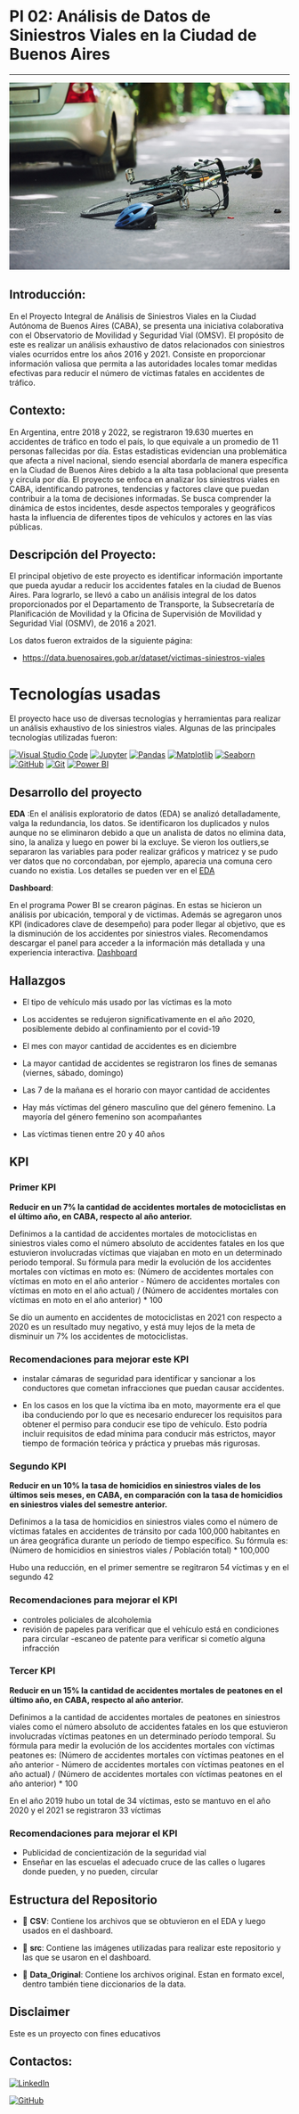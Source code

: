 # PI 02: Análisis de Datos de Siniestros Viales en la Ciudad de Buenos Aires

---

![img siniestros viales](src/portada_pi_dos.jpg)


## Introducción:

En el Proyecto Integral de Análisis de Siniestros Viales en la Ciudad Autónoma de Buenos Aires (CABA), se presenta una iniciativa colaborativa con el Observatorio de Movilidad y Seguridad Vial (OMSV). El propósito de este es realizar un análisis exhaustivo de datos relacionados con siniestros viales ocurridos entre los años 2016 y 2021. Consiste en proporcionar información valiosa que permita a las autoridades locales tomar medidas efectivas para reducir el número de víctimas fatales en accidentes de tráfico.

## Contexto:

En Argentina, entre 2018 y 2022, se registraron 19.630 muertes en accidentes de tráfico en todo el país, lo que equivale a un promedio de 11 personas fallecidas por día. Estas estadísticas evidencian una problemática que afecta a nivel nacional, siendo esencial abordarla de manera específica en la Ciudad de Buenos Aires debido a la alta tasa poblacional que presenta y circula por día. El proyecto se enfoca en analizar los siniestros viales en CABA, identificando patrones, tendencias y factores clave que puedan contribuir a la toma de decisiones informadas. Se busca comprender la dinámica de estos incidentes, desde aspectos temporales y geográficos hasta la influencia de diferentes tipos de vehículos y actores en las vías públicas.


## Descripción del Proyecto:

El principal objetivo  de este proyecto es identificar información importante que pueda ayudar a reducir los accidentes fatales en la ciudad de Buenos Aires. Para lograrlo, se llevó a cabo un análisis integral de los datos proporcionados por el Departamento de Transporte, la Subsecretaría de Planificación de Movilidad y la Oficina de Supervisión de Movilidad y Seguridad Vial (OSMV), de 2016 a 2021. 

Los datos fueron extraidos  de la siguiente página: 
- https://data.buenosaires.gob.ar/dataset/victimas-siniestros-viales

# Tecnologías usadas

El proyecto hace uso de diversas tecnologías y herramientas para realizar un análisis exhaustivo de los siniestros viales. Algunas de las principales tecnologías utilizadas fueron:

[![Visual Studio Code](https://img.shields.io/badge/IDE-Visual%20Studio%20Code-blue)](https://code.visualstudio.com/) 
[![Jupyter](https://img.shields.io/badge/Notebook-Jupyter-orange)](https://jupyter.org/)
[![Pandas](https://img.shields.io/badge/Library-Pandas-brightgreen)](https://pandas.pydata.org/)
[![Matplotlib](https://img.shields.io/badge/Library-Matplotlib-blue)](https://matplotlib.org/)
[![Seaborn](https://img.shields.io/badge/Library-Seaborn-yellow)](https://seaborn.pydata.org/)
[![GitHub](https://img.shields.io/badge/Platform-GitHub-lightgrey)](https://github.com/)
[![Git](https://img.shields.io/badge/Version%20Control-Git-blue)](https://git-scm.com/)
[![Power BI](https://img.shields.io/badge/BI%20Tool-Power%20BI-yellow)](https://powerbi.microsoft.com/)

## Desarrollo del proyecto

**EDA** :En el análisis exploratorio de datos (EDA) se analizó detalladamente, valga la redundancia, los datos. Se identificaron los duplicados y nulos aunque no se eliminaron debido a que un analista de datos no elimina data, sino, la analiza y luego en power bi la excluye. Se vieron los outliers,se separaron las variables para poder realizar gráficos y matricez y se pudo ver datos que no corcondaban, por ejemplo, aparecia una comuna cero cuando no existia. Los detalles se pueden ver en el [EDA](https://github.com/MicaelaCallahuanca/SINIESTROS_VIALES/blob/main/EDA.ipynb)



**Dashboard**:

En el programa Power BI  se crearon  páginas. En estas se hicieron un análisis por ubicación, temporal y de victimas. Además se agregaron unos KPI (indicadores clave de desempeño) para poder llegar al objetivo, que es la disminución de los accidentes por siniestros viales.
Recomendamos descargar el panel para acceder a la información más detallada y  una experiencia interactiva. [Dashboard](https://github.com/MicaelaCallahuanca/SINIESTROS_VIALES/blob/main/PI_SINIESTROS_VIALES.pbix)



## Hallazgos


- El tipo de vehículo más usado por las víctimas es la moto

- Los accidentes se redujeron significativamente en el año 2020, posiblemente debido al confinamiento por el covid-19

- El mes con mayor cantidad de accidentes es en diciembre

- La mayor cantidad de accidentes se registraron los fines de semanas (viernes, sábado, domingo)

- Las 7 de la mañana es el horario con mayor cantidad de accidentes

- Hay más víctimas del género masculino que del género femenino. La mayoría del género femenino son acompañantes

- Las víctimas tienen entre 20 y 40 años


## KPI

### Primer KPI

**Reducir en un 7% la cantidad de accidentes mortales de motociclistas en el último año, en CABA, respecto al año anterior.**

Definimos a la cantidad de accidentes mortales de motociclistas en siniestros viales como el número absoluto de accidentes fatales en los que estuvieron involucradas víctimas que viajaban en moto en un determinado periodo temporal. Su fórmula para medir la evolución de los accidentes mortales con víctimas en moto es: (Número de accidentes mortales con víctimas en moto en el año anterior - Número de accidentes mortales con víctimas en moto en el año actual) / (Número de accidentes mortales con víctimas en moto en el año anterior) * 100


Se dío un aumento en accidentes de motociclistas en 2021 con respecto a 2020 es un resultado muy negativo, y está muy lejos de la meta de disminuir un 7% los accidentes de motociclistas.

### Recomendaciones para mejorar este KPI

- instalar cámaras de seguridad para identificar y sancionar a los conductores que cometan infracciones que puedan causar accidentes.

- En los casos en los que la víctima iba en moto, mayormente era el que iba conduciendo por lo que es necesario endurecer los requisitos para obtener el permiso para conducir ese tipo de vehículo. Esto podría incluir requisitos de edad mínima para conducir más estrictos, mayor tiempo de formación teórica y práctica y pruebas más rigurosas.

### Segundo KPI

**Reducir en un 10% la tasa de homicidios en siniestros viales de los últimos seis meses, en CABA, en comparación con la tasa de homicidios en siniestros viales del semestre anterior.**

Definimos a la tasa de homicidios en siniestros viales como el número de víctimas fatales en accidentes de tránsito por cada 100,000 habitantes en un área geográfica durante un período de tiempo específico. Su fórmula es: (Número de homicidios en siniestros viales / Población total) * 100,000

Hubo una reducción, en el primer sementre se regitraron 54 víctimas y en el segundo 42

### Recomendaciones para mejorar el KPI

- controles policiales de alcoholemia
- revisión de papeles para verificar que el vehículo está en condiciones para circular
-escaneo de patente para verificar si cometío alguna infracción 

### Tercer KPI 
**Reducir en un 15% la cantidad de accidentes mortales de peatones en el último año, en CABA, respecto al año anterior.**

Definimos a la cantidad de accidentes mortales de peatones en siniestros viales como el número absoluto de accidentes fatales en los que estuvieron involucradas víctimas peatones en un determinado período temporal. Su fórmula para medir la evolución de los accidentes mortales con víctimas peatones es: (Número de accidentes mortales con víctimas peatones en el año anterior - Número de accidentes mortales con víctimas peatones en el año actual) / (Número de accidentes mortales con víctimas peatones en el año anterior) * 100

En el año 2019 hubo un total de 34 víctimas, esto se mantuvo en el año 2020 y el 2021 se registraron 33 víctimas

### Recomendaciones para mejorar el KPI

- Publicidad de concientización de la seguridad vial
- Enseñar en las escuelas el adecuado cruce de las calles o lugares donde pueden, y no pueden, circular

## Estructura del Repositorio

- 📂 **CSV**: Contiene los archivos que se obtuvieron en el EDA y luego usados en el dashboard.

- 📂 **src**: Contiene las imágenes utilizadas para realizar este repositorio y las que se usaron en el dashboard.

- 📂 **Data_Original**: Contiene los archivos original. Estan en formato excel, dentro también tiene diccionarios de la data.


## Disclaimer
Este es un proyecto con fines educativos

## Contactos:
[![LinkedIn](https://img.shields.io/badge/linkedin-%230077B5.svg?style=for-the-badge&logo=linkedin&logoColor=white)](www.linkedin.com/in/micaelacallahuanca)

[![GitHub](https://img.shields.io/badge/github-%23121011.svg?style=for-the-badge&logo=github&logoColor=white)](https://github.com/MicaelaCallahuanca)


